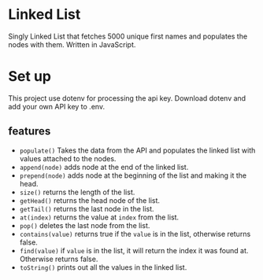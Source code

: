 # Linked List
Singly Linked List that fetches 5000 unique first names and populates the nodes with them. Written in JavaScript.

# Set up
This project use dotenv for processing the api key. Download dotenv and add your own API key to .env.

## features
- `populate()` Takes the data from the API and populates the linked list with values attached to the nodes.
- `append(node)` adds node at the end of the linked list.
- `prepend(node)` adds node at the beginning of the list and making it the head.
- `size()` returns the length of the list.
- `getHead()` returns the head node of the list.
- `getTail()` returns the last node in the list.
- `at(index)` returns the value at `index` from the list.
- `pop()` deletes the last node from the list.
- `contains(value)` returns true if the `value` is in the list, otherwise returns false.
- `find(value)` if `value` is in the list, it will return the index it was found at. Otherwise returns false.
- `toString()` prints out all the values in the linked list.


